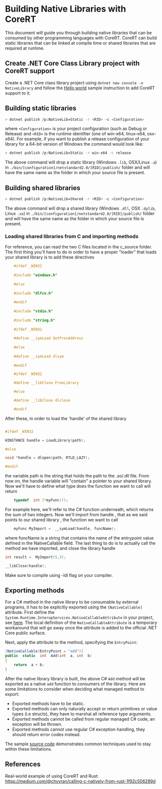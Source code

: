 # Building Native Libraries with CoreRT

This document will guide you through building native libraries that can be consumed by other programming languages with CoreRT. CoreRT can build static libraries that can be linked at compile time or shared libraries that are required at runtime.

## Create .NET Core Class Library project with CoreRT support

Create a .NET Core class library project using `dotnet new console -o NativeLibrary` and follow the [Hello world](../HelloWorld/README.md) sample instruction to add CoreRT support to it.

## Building static libraries

```bash
> dotnet publish /p:NativeLib=Static -r <RID> -c <Configuration>
```

where `<Configuration>` is your project configuration (such as Debug or Release) and `<RID>` is the runtime identifier (one of win-x64, linux-x64, osx-x64). For example, if you want to publish a release configuration of your library for a 64-bit version of Windows the command would look like:

```bash
> dotnet publish /p:NativeLib=Static -r win-x64 -c release
```

The above command will drop a static library (Windows `.lib`, OSX/Linux `.a`) in `./bin/[configuration]/netstandard2.0/[RID]/publish/` folder and will have the same name as the folder in which your source file is present.

## Building shared libraries

```bash
> dotnet publish /p:NativeLib=Shared -r <RID> -c <Configuration>
```

The above command will drop a shared library (Windows `.dll`, OSX `.dylib`, Linux `.so`) in `./bin/[configuration]/netstandard2.0/[RID]/publish/` folder and will have the same name as the folder in which your source file is present.

### Loading shared libraries from C and importing methods
For reference, you can read the two C files located in the c_source folder.
The first thing you'll have to do in order to have a proper "loader" that loads your shared library is to add these directives

```c
    #ifdef _WIN32
    
    #include "windows.h"
    
    #else
    
    #include "dlfcn.h"
    
    #endif
    
    #include "stdio.h"
    
    #include "string.h"
    
    #ifdef _WIN32
    
    #define __symLoad GetProcAddress
    
    #else
    
    #define __symLoad dlsym
    
    #endif

    #ifdef _WIN32

    #define __libClose FreeLibrary

    #else

    #define __libClose dlclose

    #endif
```

After these, in order to load the 'handle' of the shared library

```c

#ifdef _WIN32

HINSTANCE handle = LoadLibrary(path);

#else

void *handle = dlopen(path, RTLD_LAZY);

#endif

  ```

the variable path is the string that holds the path to the .so/.dll file.
From now on, the handle variable will "contain" a pointer to your shared library.
Now we'll have to define what type does the function we want to call will return

```c
    typedef  int (*myFunc)();
```

For example here, we'll refer to the C# function underneath, which returns the sum of two integers.
Now we'll import from handle , that as we said points to our shared library , the function we want to call

```c
    myFunc MyImport =  __symLoad(handle, funcName);
```

where funcName is a string that contains the name of the entrypoint value defined in the NativeCallable field.
The last thing to do is to actually call the method we have imported, and close the library handle
```c
int result =  MyImport(5,3);

__libClose(handle);
```
Make sure to compile using -ldl flag on your compiler.

## Exporting methods

For a C# method in the native library to be consumable by external programs, it has to be explicitly exported using the `[NativeCallable]` attribute. First define the `System.Runtime.InteropServices.NativeCallableAttribute` in your project, see [here](NativeCallable.cs). The local definition of the `NativeCallableAttribute` is a temporary workaround that will go away once the attribute is added to the official .NET Core public surface.

Next, apply the attribute to the method, specifying the `EntryPoint`:

```csharp
[NativeCallable(EntryPoint = "add")]
public  static  int  Add(int  a, int  b)
{
    return  a + b;
}
```

After the native library library is built, the above C# `Add` method will be exported as a native `add` function to consumers of the library. Here are some limitations to consider when deciding what managed method to export:

* Exported methods have to be static.
* Exported methods can only naturally accept or return primitives or value types (i.e structs), they have to marshal all reference type arguments.
* Exported methods cannot be called from regular managed C# code, an exception will be thrown.
* Exported methods cannot use regular C# exception handling, they should return error codes instead.

The sample [source code](Class1.cs) demonstrates common techniques used to stay within these limitations.

## References

Real-world example of using CoreRT and Rust: https://medium.com/@chyyran/calling-c-natively-from-rust-1f92c506289d